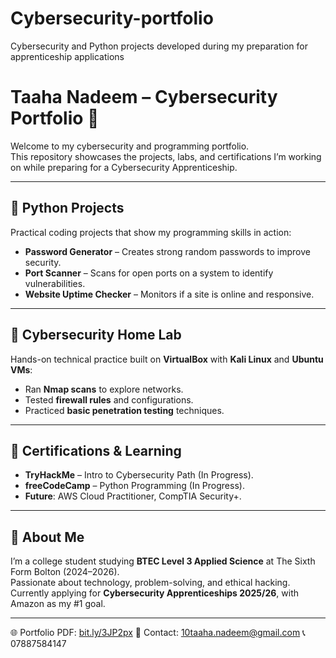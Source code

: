 # Cybersecurity-portfolio
Cybersecurity and Python projects developed during my preparation for apprenticeship applications
# Taaha Nadeem – Cybersecurity Portfolio 🚀  

Welcome to my cybersecurity and programming portfolio.  
This repository showcases the projects, labs, and certifications I’m working on while preparing for a Cybersecurity Apprenticeship.  

---

## 🔹 Python Projects  
Practical coding projects that show my programming skills in action:  
- **Password Generator** – Creates strong random passwords to improve security.  
- **Port Scanner** – Scans for open ports on a system to identify vulnerabilities.  
- **Website Uptime Checker** – Monitors if a site is online and responsive.  

---

## 🔹 Cybersecurity Home Lab  
Hands-on technical practice built on **VirtualBox** with **Kali Linux** and **Ubuntu VMs**:  
- Ran **Nmap scans** to explore networks.  
- Tested **firewall rules** and configurations.  
- Practiced **basic penetration testing** techniques.  

---

## 🔹 Certifications & Learning  
- **TryHackMe** – Intro to Cybersecurity Path (In Progress).  
- **freeCodeCamp** – Python Programming (In Progress).  
- **Future**: AWS Cloud Practitioner, CompTIA Security+.  

---

## 🔹 About Me  
I’m a college student studying **BTEC Level 3 Applied Science** at The Sixth Form Bolton (2024–2026).  
Passionate about technology, problem-solving, and ethical hacking.  
Currently applying for **Cybersecurity Apprenticeships 2025/26**, with Amazon as my #1 goal.  

---

🌐 Portfolio PDF: [bit.ly/3JP2px](https://bit.ly/3JP2pxe) 
📧 Contact: 10taaha.nadeem@gmail.com  📞 07887584147
